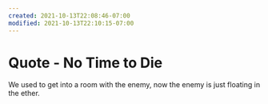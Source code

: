 ```yaml
---
created: 2021-10-13T22:08:46-07:00
modified: 2021-10-13T22:10:15-07:00
---
```


# Quote - No Time to Die

We used to get into a room with the enemy, now the enemy is just floating in the ether.
